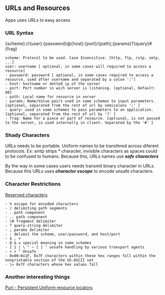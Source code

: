 ## URLs and Resources

Apps uses URLs to easy access

### URL Syntax
{scheme}://{user}:{password}@{host}:{port}/{path};{params}?{query}#{frag}

    scheme: Protocol to be used. Case Insensitive. [http, ftp, rstp, smtp, ...]
    user: username [ optional, in some cases will required to access a resource]
    - password: password [ optional, in some cases required to access a resource. used after username and separated by a colon ':']
    - host: hostname or dotted ip of the server
    - port: Port number in wich server is listening. [optional, Default: 80]
    - path: Local name for resource in server
    - params: Name/Value pairs used in some schemes to input parameters. [optional, separated from the rest of url by semicolons ';' ]
    - query: used in some schemes to pass parameters to an application. [optional, separated from the rest of url by '?' ]
    - frag: Name for a piece or part of resource. [optional, is not passed to the server, is used internally in client. Separated by the '#' ]

### Shady Characters
URLs needs to be portable. Uniform names to be transfered across diferent protocols. Ex: smtp strips * character, invisible characters as spaces could to be confused to humans. Because this, URLs names use **_safe characters_**

By the way in some cases users needs transmit binary character in URLs. Because this URLs uses **_character escape_** to encode unsafe characters.

### Character Restrictions

[ Reserved characters ](https://en.wikipedia.org/wiki/Percent-encoding#Reserved_characters)

    - % escape for encoded characters
    - / delimiting path segments
    - . path component
    - .. path component
    - \# fragment delimiter
    - ? query-string delimiter
    - ; params delimiter
    - : delimit the scheme, user/password, and host/port
    - $ , +
    - @ & = special meaning in some schemes
    - { } | \ ^ ~ [ ] ‘ unsafe handling by various transport agents
    - < > " Unsafe
    - 0x00–0x1F, 0x7F characters within these hex ranges fall within the nonprintable section of the US-ASCII set
    - \> 0x7F characters whose hex values fall

### Another interesting things
[Purl - Persistent Uniform resource locators](https://purl.archive.org/help)